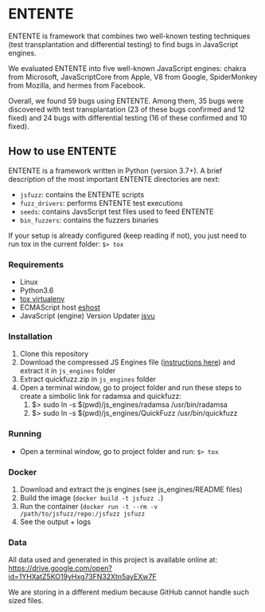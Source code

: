 # ENTENTE

ENTENTE is framework that combines two well-known testing techniques (test transplantation and differential testing) to find bugs in JavaScript engines.

We evaluated ENTENTE into five well-known JavaScript engines: chakra from Microsoft, JavaScriptCore from Apple, V8 from Google, SpiderMonkey from Mozilla, and hermes from Facebook.

Overall, we found 59 bugs using ENTENTE. Among them, 35 bugs were discovered with test transplantation (23 of these bugs confirmed and 12 fixed) and 24 bugs with differential testing (16 of these confirmed and 10 fixed).

## How to use ENTENTE

ENTENTE is a framework written in Python (version 3.7+). A brief description of the most important ENTENTE directories are next:

- `jsfuzz`: contains the ENTENTE scripts
- `fuzz_drivers`: performs ENTENTE test executions
- `seeds`: contains JavsScript test files used to feed ENTENTE
- `bin_fuzzers`: contains the fuzzers binaries


If your setup is already configured (keep reading if not), you just need to run tox in the current folder: `$> tox`

### Requirements
- Linux
- Python3.6
- [tox virtualenv](https://tox.readthedocs.io/en/latest/)
- ECMAScript host [eshost](https://github.com/bterlson/eshost-cli)
- JavaScript (engine) Version Updater [jsvu](https://github.com/GoogleChromeLabs/jsvu)

### Installation
1. Clone this repository
2. Download the compressed JS Engines file ([instructions here](https://github.com/damorim/jsfuzz/blob/master/js_engines/README_download_executables)) and extract it in `js_engines` folder
3. Extract quickfuzz.zip in `js_engines` folder
4. Open a terminal window, go to project folder and run these steps to create a simbolic link for radamsa and quickfuzz:
   1. $> sudo ln -s $(pwd)/js_engines/radamsa /usr/bin/radamsa
   2. $> sudo ln -s $(pwd)/js_engines/QuickFuzz /usr/bin/quickfuzz

### Running
- Open a terminal window, go to project folder and run: `$> tox`

### Docker
1. Download and extract the js engines (see js_engines/README files)
2. Build the image (`docker build -t jsfuzz .`)
3. Run the container (`docker run -t --rm -v /path/to/jsfuzz/repo:/jsfuzz jsfuzz`
4. See the output + logs

### Data

All data used and generated in this project is available online at:
https://drive.google.com/open?id=1YHXatZ5KO19yHxg73FN32Xtn5ayEXw7F

We are storing in a different medium because GitHub cannot handle such sized files.
